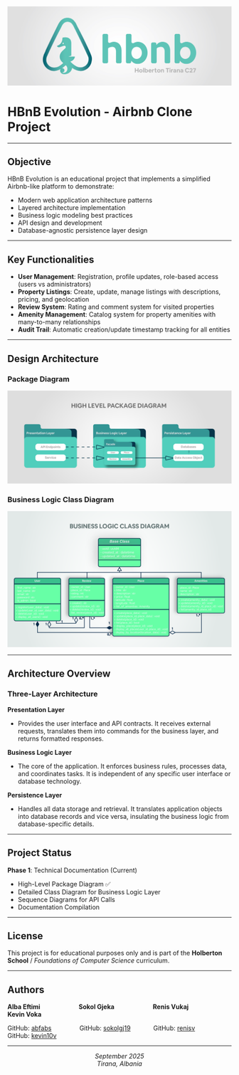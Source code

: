 ![Logo](./images/hbnb_logo.jpg)

# HBnB Evolution - Airbnb Clone Project

---

## Objective
HBnB Evolution is an educational project that implements a simplified Airbnb-like platform to demonstrate:
- Modern web application architecture patterns
- Layered architecture implementation  
- Business logic modeling best practices
- API design and development
- Database-agnostic persistence layer design

---

## Key Functionalities
- **User Management**: Registration, profile updates, role-based access (users vs administrators)
- **Property Listings**: Create, update, manage listings with descriptions, pricing, and geolocation
- **Review System**: Rating and comment system for visited properties
- **Amenity Management**: Catalog system for property amenities with many-to-many relationships
- **Audit Trail**: Automatic creation/update timestamp tracking for all entities

---

## Design Architecture

### Package Diagram
![High Level Package Diagram](./images/hl_package_diagram.jpg)

### Business Logic Class Diagram
![Business Logic Class Diagram](./images/business_logic_class_diagram.jpg)

---

## Architecture Overview

### Three-Layer Architecture

**Presentation Layer**
- Provides the user interface and API contracts. It receives external requests, translates them into commands for the business layer, and returns formatted responses.

**Business Logic Layer**
- The core of the application. It enforces business rules, processes data, and coordinates tasks. It is independent of any specific user interface or database technology.

**Persistence Layer**
- Handles all data storage and retrieval. It translates application objects into database records and vice versa, insulating the business logic from database-specific details.

---

## Project Status
**Phase 1**: Technical Documentation (Current)
- High-Level Package Diagram ✅
- Detailed Class Diagram for Business Logic Layer 
- Sequence Diagrams for API Calls
- Documentation Compilation

---

## License

This project is for educational purposes only and is part of the **Holberton School** / *Foundations of Computer Science* curriculum.

---

## Authors

<p>
  <strong>Alba Eftimi</strong> &nbsp;&nbsp;&nbsp;&nbsp;&nbsp;&nbsp;&nbsp;&nbsp;&nbsp;&nbsp;&nbsp;&nbsp;&nbsp;&nbsp;&nbsp;&nbsp;&nbsp;&nbsp;&nbsp;&nbsp;
  <strong>Sokol Gjeka</strong> &nbsp;&nbsp;&nbsp;&nbsp;&nbsp;&nbsp;&nbsp;&nbsp;&nbsp;&nbsp;&nbsp;&nbsp;&nbsp;&nbsp;&nbsp;&nbsp;&nbsp;&nbsp;&nbsp;&nbsp;
  <strong>Renis Vukaj</strong> &nbsp;&nbsp;&nbsp;&nbsp;&nbsp;&nbsp;&nbsp;&nbsp;&nbsp;&nbsp;&nbsp;&nbsp;&nbsp;&nbsp;&nbsp;&nbsp;&nbsp;&nbsp;&nbsp;&nbsp;
  <strong>Kevin Voka</strong>
</p>
<p>
  GitHub: <a href="https://github.com/abfabs">abfabs</a> &nbsp;&nbsp;&nbsp;&nbsp;&nbsp;&nbsp;&nbsp;&nbsp;&nbsp;&nbsp;&nbsp;&nbsp;&nbsp;&nbsp;
  GitHub: <a href="https://github.com/sokolgj19">sokolgj19</a> &nbsp;&nbsp;&nbsp;&nbsp;&nbsp;&nbsp;&nbsp;&nbsp;&nbsp;&nbsp;&nbsp;
  GitHub: <a href="https://github.com/renisv">renisv</a> &nbsp;&nbsp;&nbsp;&nbsp;&nbsp;&nbsp;&nbsp;&nbsp;&nbsp;&nbsp;&nbsp;&nbsp;&nbsp;&nbsp;&nbsp;&nbsp;
  GitHub: <a href="https://github.com/kevin10v">kevin10v</a>
</p>

---

<p align="center">
  <em>September 2025</em><br>
  <em>Tirana, Albania</em>
</p>
